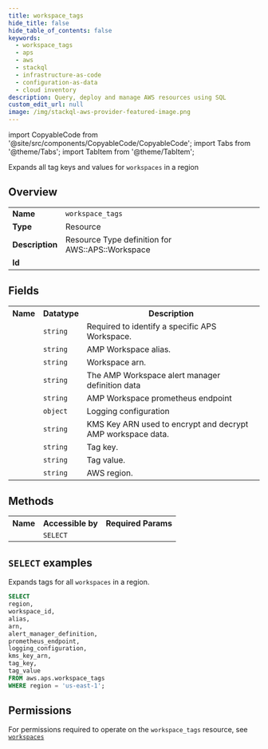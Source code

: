 ```yaml
---
title: workspace_tags
hide_title: false
hide_table_of_contents: false
keywords:
  - workspace_tags
  - aps
  - aws
  - stackql
  - infrastructure-as-code
  - configuration-as-data
  - cloud inventory
description: Query, deploy and manage AWS resources using SQL
custom_edit_url: null
image: /img/stackql-aws-provider-featured-image.png
---
```


import CopyableCode from '@site/src/components/CopyableCode/CopyableCode';
import Tabs from '@theme/Tabs';
import TabItem from '@theme/TabItem';

Expands all tag keys and values for <code>workspaces</code> in a region

## Overview
<table>
<tbody>
<tr><td><b>Name</b></td><td><code>workspace_tags</code></td></tr>
<tr><td><b>Type</b></td><td>Resource</td></tr>
<tr><td><b>Description</b></td><td>Resource Type definition for AWS::APS::Workspace</td></tr>
<tr><td><b>Id</b></td><td><CopyableCode code="aws.aps.workspace_tags" /></td></tr>
</tbody>
</table>

## Fields
<table>
<tbody>
<tr><th>Name</th><th>Datatype</th><th>Description</th></tr><tr><td><CopyableCode code="workspace_id" /></td><td><code>string</code></td><td>Required to identify a specific APS Workspace.</td></tr>
<tr><td><CopyableCode code="alias" /></td><td><code>string</code></td><td>AMP Workspace alias.</td></tr>
<tr><td><CopyableCode code="arn" /></td><td><code>string</code></td><td>Workspace arn.</td></tr>
<tr><td><CopyableCode code="alert_manager_definition" /></td><td><code>string</code></td><td>The AMP Workspace alert manager definition data</td></tr>
<tr><td><CopyableCode code="prometheus_endpoint" /></td><td><code>string</code></td><td>AMP Workspace prometheus endpoint</td></tr>
<tr><td><CopyableCode code="logging_configuration" /></td><td><code>object</code></td><td>Logging configuration</td></tr>
<tr><td><CopyableCode code="kms_key_arn" /></td><td><code>string</code></td><td>KMS Key ARN used to encrypt and decrypt AMP workspace data.</td></tr>
<tr><td><CopyableCode code="tag_key" /></td><td><code>string</code></td><td>Tag key.</td></tr>
<tr><td><CopyableCode code="tag_value" /></td><td><code>string</code></td><td>Tag value.</td></tr>
<tr><td><CopyableCode code="region" /></td><td><code>string</code></td><td>AWS region.</td></tr>
</tbody>
</table>

## Methods

<table>
<tbody>
  <tr>
    <th>Name</th>
    <th>Accessible by</th>
    <th>Required Params</th>
  </tr>
  <tr>
    <td><CopyableCode code="list_resources" /></td>
    <td><code>SELECT</code></td>
    <td><CopyableCode code="region" /></td>
  </tr>
</tbody>
</table>

## `SELECT` examples
Expands tags for all <code>workspaces</code> in a region.
```sql
SELECT
region,
workspace_id,
alias,
arn,
alert_manager_definition,
prometheus_endpoint,
logging_configuration,
kms_key_arn,
tag_key,
tag_value
FROM aws.aps.workspace_tags
WHERE region = 'us-east-1';
```


## Permissions

For permissions required to operate on the <code>workspace_tags</code> resource, see <a href="/services/aps/workspaces/#permissions"><code>workspaces</code></a>

